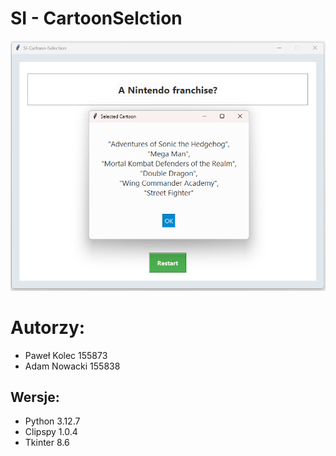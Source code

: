 # SI - CartoonSelction
![alt text](image_new.png)

# Autorzy:
- Paweł Kolec 155873
- Adam Nowacki 155838

## Wersje:
- Python 3.12.7
- Clipspy 1.0.4
- Tkinter 8.6
